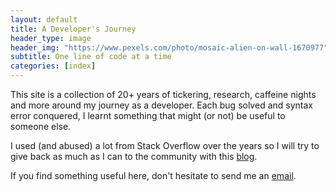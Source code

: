 ```yaml
---
layout: default
title: A Developer's Journey
header_type: image
header_img: "https://www.pexels.com/photo/mosaic-alien-on-wall-1670977"
subtitle: One line of code at a time
categories: [index]
---
```

This site is a collection of 20+ years of tickering, research, caffeine nights and more around my journey as a developer.  Each bug solved and syntax error conquered, I learnt something that might (or not) be useful to someone else.

I used (and abused) a lot from Stack Overflow over the years so I will try to give back as much as I can to the community with this [blog](https://oaxley.github.io/blog/).

If you find something useful here, don't hesitate to send me an [email](mailto:oaxley@duck.com).
